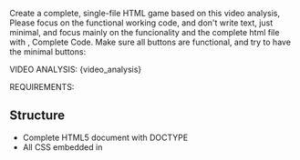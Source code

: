 Create a complete, single-file HTML game based on this video analysis, Please focus on the functional working code, and don't write text, just minimal, and focus mainly on the funcionality and the complete html file with <body>, Complete Code. Make sure all buttons are functional, and try to have the minimal buttons:

VIDEO ANALYSIS:
{video_analysis}

REQUIREMENTS:

## Structure
- Complete HTML5 document with DOCTYPE
- All CSS embedded in <style> tags in <head>
- All JavaScript embedded in <script> tags before </body>
- Proper semantic HTML structure
- Mobile-responsive design

## Game Elements
- Interactive game mechanics based on video content
- Score tracking and feedback system
- Clear instructions and user interface
- Single level Challenge
- Progress indicators
- Restart/replay functionality

## Visual Design
- Color scheme: White background, grey accents, minimal additional colors

## Technical
- Vanilla JavaScript (no external libraries)
- Touch and mouse event handling
- Local storage for high scores (if applicable)

## Content Integration
- Game directly relates to video topic
- Educational or engaging elements from the video
- Meaningful challenges that reinforce video content


6. COLOR THEME to Use - White Background and Grey as bg color and then over that use other color if needed, keep it simplistic as black, white and gray

7. Only meaningful text concise. Make sure not to have buttons, and have fully interactivity
        
IMPORTANT: Generate the COMPLETE HTML file. Do not truncate or abbreviate any code. Ensure ALL opening tags have corresponding closing tags, especially </body> and </html>.
